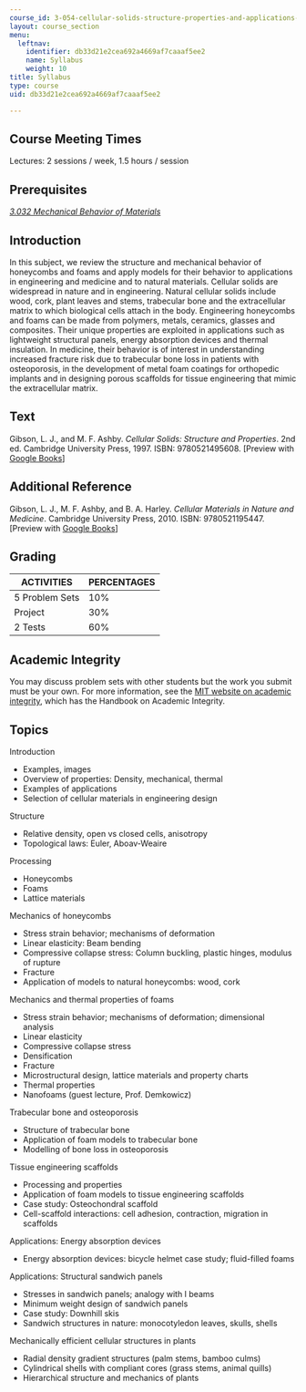 ```yaml
---
course_id: 3-054-cellular-solids-structure-properties-and-applications-spring-2015
layout: course_section
menu:
  leftnav:
    identifier: db33d21e2cea692a4669af7caaaf5ee2
    name: Syllabus
    weight: 10
title: Syllabus
type: course
uid: db33d21e2cea692a4669af7caaaf5ee2

---
```


Course Meeting Times
--------------------

Lectures: 2 sessions / week, 1.5 hours / session

Prerequisites
-------------

[_3.032 Mechanical Behavior of Materials_](/courses/3-032-mechanical-behavior-of-materials-fall-2007)

Introduction
------------

In this subject, we review the structure and mechanical behavior of honeycombs and foams and apply models for their behavior to applications in engineering and medicine and to natural materials. Cellular solids are widespread in nature and in engineering. Natural cellular solids include wood, cork, plant leaves and stems, trabecular bone and the extracellular matrix to which biological cells attach in the body. Engineering honeycombs and foams can be made from polymers, metals, ceramics, glasses and composites. Their unique properties are exploited in applications such as lightweight structural panels, energy absorption devices and thermal insulation. In medicine, their behavior is of interest in understanding increased fracture risk due to trabecular bone loss in patients with osteoporosis, in the development of metal foam coatings for orthopedic implants and in designing porous scaffolds for tissue engineering that mimic the extracellular matrix.

Text
----

Gibson, L. J., and M. F. Ashby. _Cellular Solids: Structure and Properties_. 2nd ed. Cambridge University Press, 1997. ISBN: 9780521495608. \[Preview with [Google Books](http://books.google.com/books?id=IySUr5sn4N8C&pg=PAfrontcover)\]

Additional Reference
--------------------

Gibson, L. J., M. F. Ashby, and B. A. Harley. _Cellular Materials in Nature and Medicine_. Cambridge University Press, 2010. ISBN: 9780521195447. \[Preview with [Google Books](http://books.google.com/books?id=AKxiS4AKpyEC&pg=PAfrontcover)\]

Grading
-------

| ACTIVITIES | PERCENTAGES |
| --- | --- |
| 5 Problem Sets | 10% |
| Project | 30% |
| 2 Tests | 60% 

Academic Integrity
------------------

You may discuss problem sets with other students but the work you submit must be your own. For more information, see the [MIT website on academic integrity](http://integrity.mit.edu), which has the Handbook on Academic Integrity.

Topics
------

Introduction

*   Examples, images
*   Overview of properties: Density, mechanical, thermal
*   Examples of applications
*   Selection of cellular materials in engineering design

Structure

*   Relative density, open vs closed cells, anisotropy
*   Topological laws: Euler, Aboav-Weaire

Processing

*   Honeycombs
*   Foams
*   Lattice materials

Mechanics of honeycombs

*   Stress strain behavior; mechanisms of deformation
*   Linear elasticity: Beam bending
*   Compressive collapse stress: Column buckling, plastic hinges, modulus of rupture
*   Fracture
*   Application of models to natural honeycombs: wood, cork

Mechanics and thermal properties of foams

*   Stress strain behavior; mechanisms of deformation; dimensional analysis
*   Linear elasticity
*   Compressive collapse stress
*   Densification
*   Fracture
*   Microstructural design, lattice materials and property charts
*   Thermal properties
*   Nanofoams (guest lecture, Prof. Demkowicz)

Trabecular bone and osteoporosis

*   Structure of trabecular bone
*   Application of foam models to trabecular bone
*   Modelling of bone loss in osteoporosis

Tissue engineering scaffolds

*   Processing and properties
*   Application of foam models to tissue engineering scaffolds
*   Case study: Osteochondral scaffold
*   Cell-scaffold interactions: cell adhesion, contraction, migration in scaffolds

Applications: Energy absorption devices

*   Energy absorption devices: bicycle helmet case study; fluid-filled foams

Applications: Structural sandwich panels

*   Stresses in sandwich panels; analogy with I beams
*   Minimum weight design of sandwich panels
*   Case study: Downhill skis
*   Sandwich structures in nature: monocotyledon leaves, skulls, shells

Mechanically efficient cellular structures in plants

*   Radial density gradient structures (palm stems, bamboo culms)
*   Cylindrical shells with compliant cores (grass stems, animal quills)
*   Hierarchical structure and mechanics of plants